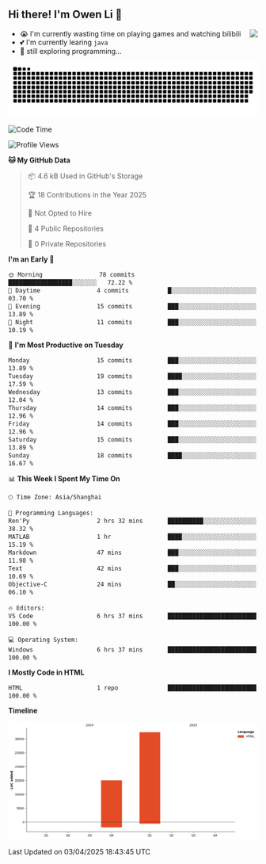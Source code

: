 ## Hi there! I'm Owen Li 👋

<a href="https://github.com/owenllli">
  <img align="right" src="https://github-readme-stats.vercel.app/api/top-langs/?username=owenllli&layout=normal" />
</a>

- 😭 I'm currently wasting time on playing games and watching bilibili
- 💕 I'm currently learing `java`
- 🤔 still exploring programming...

<!--
![Top Langs](https://github-readme-stats.vercel.app/api/top-langs/?username=owenllli&layout=normal)
-->

<picture>
  <source media="(prefers-color-scheme: dark)" srcset="https://raw.githubusercontent.com/owenllli/owenllli/output/github-snake-dark.svg" />
  <source media="(prefers-color-scheme: light)" srcset="https://raw.githubusercontent.com/owenllli/owenllli/output/github-snake.svg" />
  <img alt="github-snake" src="https://raw.githubusercontent.com/owenllli/owenllli/output/github-snake.svg" />
</picture>

<!--START_SECTION:waka-->
![Code Time](http://img.shields.io/badge/Code%20Time-120%20hrs%2012%20mins-blue)

![Profile Views](http://img.shields.io/badge/Profile%20Views-0-blue)

**🐱 My GitHub Data** 

> 📦 4.6 kB Used in GitHub's Storage 
 > 
> 🏆 18 Contributions in the Year 2025
 > 
> 🚫 Not Opted to Hire
 > 
> 📜 4 Public Repositories 
 > 
> 🔑 0 Private Repositories 
 > 
**I'm an Early 🐤** 

```text
🌞 Morning                78 commits          ██████████████████░░░░░░░   72.22 % 
🌆 Daytime                4 commits           █░░░░░░░░░░░░░░░░░░░░░░░░   03.70 % 
🌃 Evening                15 commits          ███░░░░░░░░░░░░░░░░░░░░░░   13.89 % 
🌙 Night                  11 commits          ███░░░░░░░░░░░░░░░░░░░░░░   10.19 % 
```
📅 **I'm Most Productive on Tuesday** 

```text
Monday                   15 commits          ███░░░░░░░░░░░░░░░░░░░░░░   13.89 % 
Tuesday                  19 commits          ████░░░░░░░░░░░░░░░░░░░░░   17.59 % 
Wednesday                13 commits          ███░░░░░░░░░░░░░░░░░░░░░░   12.04 % 
Thursday                 14 commits          ███░░░░░░░░░░░░░░░░░░░░░░   12.96 % 
Friday                   14 commits          ███░░░░░░░░░░░░░░░░░░░░░░   12.96 % 
Saturday                 15 commits          ███░░░░░░░░░░░░░░░░░░░░░░   13.89 % 
Sunday                   18 commits          ████░░░░░░░░░░░░░░░░░░░░░   16.67 % 
```


📊 **This Week I Spent My Time On** 

```text
🕑︎ Time Zone: Asia/Shanghai

💬 Programming Languages: 
Ren'Py                   2 hrs 32 mins       ██████████░░░░░░░░░░░░░░░   38.32 % 
MATLAB                   1 hr                ████░░░░░░░░░░░░░░░░░░░░░   15.19 % 
Markdown                 47 mins             ███░░░░░░░░░░░░░░░░░░░░░░   11.98 % 
Text                     42 mins             ███░░░░░░░░░░░░░░░░░░░░░░   10.69 % 
Objective-C              24 mins             ██░░░░░░░░░░░░░░░░░░░░░░░   06.10 % 

🔥 Editors: 
VS Code                  6 hrs 37 mins       █████████████████████████   100.00 % 

💻 Operating System: 
Windows                  6 hrs 37 mins       █████████████████████████   100.00 % 
```

**I Mostly Code in HTML** 

```text
HTML                     1 repo              █████████████████████████   100.00 % 
```



**Timeline**

![Lines of Code chart](https://raw.githubusercontent.com/owenllli/owenllli/main/assets/bar_graph.png)


 Last Updated on 03/04/2025 18:43:45 UTC
<!--END_SECTION:waka-->
